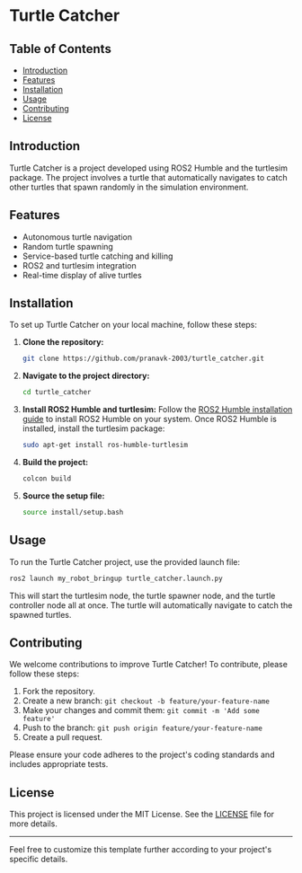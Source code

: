 # Turtle Catcher

## Table of Contents

- [Introduction](#introduction)
- [Features](#features)
- [Installation](#installation)
- [Usage](#usage)
- [Contributing](#contributing)
- [License](#license)

## Introduction

Turtle Catcher is a project developed using ROS2 Humble and the turtlesim package. The project involves a turtle that automatically navigates to catch other turtles that spawn randomly in the simulation environment.

## Features

- Autonomous turtle navigation
- Random turtle spawning
- Service-based turtle catching and killing
- ROS2 and turtlesim integration
- Real-time display of alive turtles

## Installation

To set up Turtle Catcher on your local machine, follow these steps:

1. **Clone the repository:**
   ```sh
   git clone https://github.com/pranavk-2003/turtle_catcher.git
   ```

2. **Navigate to the project directory:**
   ```sh
   cd turtle_catcher
   ```

3. **Install ROS2 Humble and turtlesim:**
   Follow the [ROS2 Humble installation guide](https://docs.ros.org/en/humble/Installation.html) to install ROS2 Humble on your system.
   Once ROS2 Humble is installed, install the turtlesim package:
   ```sh
   sudo apt-get install ros-humble-turtlesim
   ```

4. **Build the project:**
   ```sh
   colcon build
   ```

5. **Source the setup file:**
   ```sh
   source install/setup.bash
   ```

## Usage

To run the Turtle Catcher project, use the provided launch file:

```sh
ros2 launch my_robot_bringup turtle_catcher.launch.py
```

This will start the turtlesim node, the turtle spawner node, and the turtle controller node all at once. The turtle will automatically navigate to catch the spawned turtles.

## Contributing

We welcome contributions to improve Turtle Catcher! To contribute, please follow these steps:

1. Fork the repository.
2. Create a new branch: `git checkout -b feature/your-feature-name`
3. Make your changes and commit them: `git commit -m 'Add some feature'`
4. Push to the branch: `git push origin feature/your-feature-name`
5. Create a pull request.

Please ensure your code adheres to the project's coding standards and includes appropriate tests.

## License

This project is licensed under the MIT License. See the [LICENSE](LICENSE) file for more details.

---

Feel free to customize this template further according to your project's specific details.
